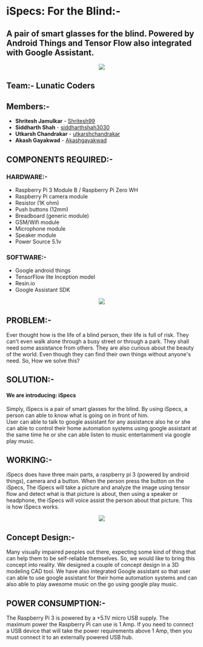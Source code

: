 # iSpecs: For the Blind:-
## A pair of smart glasses for the blind. Powered by Android Things and Tensor Flow also integrated with Google Assistant.

<p align="center">
 <img src="https://image.ibb.co/eqrdRU/Page_1_Image_1.jpg" />
</p>

## Team:-        			   Lunatic Coders

## Members:- 
- **Shritesh Jamulkar** - [Shritesh99](https://github.com/Shritesh99)
- **Siddharth Shah** - [siddharthshah3030](https://github.com/siddharthshah3030)
- **Utkarsh Chandrakar** - [utkarshchandrakar](https://github.com/utkarshchandrakar)
- **Akash Gayakwad** - [Akashgayakwad](https://github.com/Akashgayakwad)


## COMPONENTS REQUIRED:-
### HARDWARE:-	
*	Raspberry Pi 3 Module B / Raspberry Pi Zero WH
*	Raspberry Pi camera module
*	Resistor (1K ohm)
* Push buttons (12mm)
*	Breadboard (generic module)
*	GSM/Wifi module
*	Microphone module	
*	Speaker module	
*	Power Source 5.1v	
### SOFTWARE:-
* Google android things
* TensorFlow lite Inception model
* Resin.io
* Google Assistant SDK

<p align="center">
 <img src="https://preview.ibb.co/ibymD9/Page_3_Image_2.jpg" />
</p>

## PROBLEM:-
Ever thought how is the life of a blind person, their life is full of risk. They can't even walk alone through a busy street or through a park. They shall need some assistance from others. They are also curious about the beauty of the world. Even though they can find their own things without anyone's need. So, How we solve this?

## SOLUTION:-
#### We are introducing:  iSpecs 

Simply, iSpecs is a pair of smart glasses for the blind. By using iSpecs, a person can able to know what is going on in front of him.  
User can able to talk to google assistant for any assistance also he or she can able to control their home automation systems using google assistant at the same time he or she can able listen to music entertainment via google play music.
  
## WORKING:-
iSpecs does have three main parts, a raspberry pi 3 (powered by android things), camera and a button. When the person press the button on the iSpecs, The iSpecs will take a picture and analyze the image using tensor flow and detect what is that picture is about, then using a speaker or headphone, the iSpecs will voice assist the person about that picture.
This is how iSpecs works.

<p align="center">
 <img src="https://preview.ibb.co/dq2Gfp/Page_4_Image_3.jpg" />
</p>

## Concept Design:-
  Many visually impaired peoples out there, expecting some kind of thing that can help them to be self-reliable themselves.
  So, we would like to bring this concept into reality. We designed a couple of concept design in a 3D modeling CAD tool.
 We have also integrated Google assistant so that user can able to use google assistant for their home automation systems and can also able to play awesome music on the go using google play music. 

## POWER CONSUMPTION:-
 The Raspberry Pi 3 is powered by a +5.1V micro USB supply. The maximum power the Raspberry Pi can use is 1 Amp. If you need to connect a USB device that will take the power requirements above 1 Amp, then you must connect it to an externally powered USB hub.
